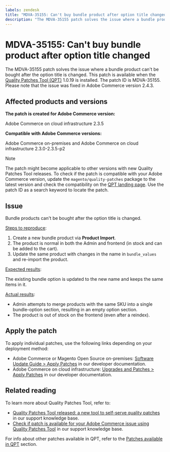 ```yaml
---
labels: zendesk
title: "MDVA-35155: Can't buy bundle product after option title changed"
description: "The MDVA-35155 patch solves the issue where a bundle product can't be bought after the option title is changed. This patch is available when the [Quality Patches Tool (QPT)](https://support.magento.com/hc/en-us/articles/360047139492) 1.0.19 is installed. The patch ID is MDVA-35155. Please note that the issue was fixed in Adobe Commerce version 2.4.3."
---
```


# MDVA-35155: Can't buy bundle product after option title changed

The MDVA-35155 patch solves the issue where a bundle product can't be bought after the option title is changed. This patch is available when the [Quality Patches Tool (QPT)](https://support.magento.com/hc/en-us/articles/360047139492) 1.0.19 is installed. The patch ID is MDVA-35155. Please note that the issue was fixed in Adobe Commerce version 2.4.3.

## Affected products and versions

**The patch is created for Adobe Commerce version:**

Adobe Commerce on cloud infrastructure 2.3.5

**Compatible with Adobe Commerce versions:**

Adobe Commerce on-premises and Adobe Commerce on cloud infrastructure 2.3.0-2.3.5-p2

>[!NOTE]
>
>The patch might become applicable to other versions with new Quality Patches Tool releases. To check if the patch is compatible with your Adobe Commerce version, update the `magento/quality-patches` package to the latest version and check the compatibility on the [QPT landing page](https://devdocs.magento.com/quality-patches/tool.html#patch-grid). Use the patch ID as a search keyword to locate the patch.

## Issue

Bundle products can't be bought after the option title is changed.

<u>Steps to reproduce</u>:

1. Create a new bundle product via **Product Import**.
1. The product is normal in both the Admin and frontend (in stock and can be added to the cart).
1. Update the same product with changes in the name in `bundle_values` and re-import the product.

<u>Expected results</u>:

The existing bundle option is updated to the new name and keeps the same items in it.

<u>Actual results</u>:

* Admin attempts to merge products with the same SKU into a single bundle-option section, resulting in an empty option section.
* The product is out of stock on the frontend (even after a reindex).

## Apply the patch

To apply individual patches, use the following links depending on your deployment method:

* Adobe Commerce or Magento Open Source on-premises: [Software Update Guide > Apply Patches](https://devdocs.magento.com/guides/v2.4/comp-mgr/patching/mqp.html) in our developer documentation.
* Adobe Commerce on cloud infrastructure: [Upgrades and Patches > Apply Patches](https://devdocs.magento.com/cloud/project/project-patch.html) in our developer documentation.

## Related reading

To learn more about Quality Patches Tool, refer to:

* [Quality Patches Tool released: a new tool to self-serve quality patches](https://support.magento.com/hc/en-us/articles/360047139492) in our support knowledge base.
* [Check if patch is available for your Adobe Commerce issue using Quality Patches Tool](https://support.magento.com/hc/en-us/articles/360047125252) in our support knowledge base.

For info about other patches available in QPT, refer to the [Patches available in QPT](https://support.magento.com/hc/en-us/sections/360010506631-Patches-available-in-QPT-tool-) section.